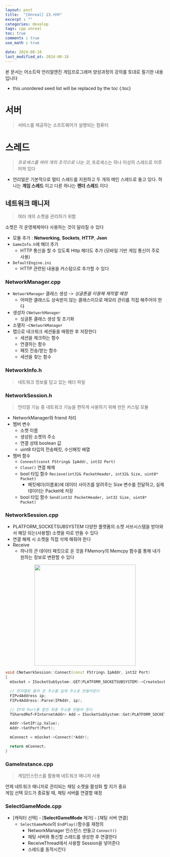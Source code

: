 ```yaml
---
layout: post
title:  "[Unreal] 23.서버"
excerpt : ""
categories: develop
tags: cpp unreal
toc: true
comments : true
use_math : true

date: 2024-08-18
last_modified_at: 2024-08-18
---
```

> <span style="font-size: 80%">
본 문서는 어소트락 언리얼엔진 게임프로그래머 양성과정의 강의를 토대로 필기한 내용입니다 </span>

<!--more-->

* this unordered seed list will be replaced by the toc
{:toc}

<!-- <p align = "center">
  <img src ="https://github.com/user-attachments/assets/3b3d3969-f050-4a56-afde-3a731370edfb" width = 520>
</p> -->

# 서버
> 서비스를 제공하는 소프트웨어가 실행되는 컴퓨터


# 스레드
> *프로세스를 여러 개의 조각으로 나눈 것*, 프로세스는 하나 이상의 스레드로 이루어져 있다

- 언리얼은 기본적으로 멀티 스레드를 지원하고 두 개의 메인 스레드로 돌고 있다. 하나는 **게임 스레드** 이고 다른 하나는 **렌더 스레드** 이다


## 네트워크 매니저  
> 여러 개의 소켓을 관리하기 위함

소켓은 각 운영체제마다 사용하는 것이 달라질 수 있다

- 모듈 추가 : **Networking**, **Sockets**, **HTTP**, **Json**
- `GameInfo.h`에 해더 추가
  - HTTP 통신을 할 수 있도록 Http 헤더도 추가 (모바일 기반 게임 통신이 주로 사용)
- `DefaultEngine.ini`
  - HTTP 관련된 내용을 커스텀으로 추가할 수 있다

### NetworkManager.cpp
>

- `NetworkManager` 클래스 생성 -> *싱글톤을 이용해 제작할 예정*
  - 어떠한 클래스도 상속받지 않는 클래스이므로 메모리 관리를 직접 해주어야 한다
- 생성자 `CNetworkManager`
  - 싱글톤 클래스 생성 및 초기화
- 소멸자 `~CNetworkManager`
- 맵으로 네크워크 세션들을 매핑한 후 저장한다
  - 세션을 체크하는 함수
  - 연결하는 함수
  - 패킷 전송/받는 함수
  - 세션을 찾는 함수

### NetworkInfo.h
> 네트워크 정보를 담고 있는 헤더 파일

### NetworkSession.h
> 언리얼 기능 중 네트워크 기능을 편하게 사용하기 위해 만든 커스텀 모듈

- NetworkManager와 friend 처리
- 멤버 변수
  - 소켓 이름
  - 생성된 소켓의 주소
  - 연결 상태 boolean 값
  - uint8 타입의 전송패킷, 수신패킷 배열
- 멤버 함수
  - `Connect(const FString& IpAddr, int32 Port)`
  - `Close()` 연결 해제
  - bool 타입 함수 `Recieve(int32& PacketHeader, int32& Size, uint8* Packet)`
    - 패킷헤더(이름표)에 데이터 사이즈를 알려주는 Size 변수를 전달하고, 실제 데이터는 Packet에 저장
  - bool 타입 함수 `Send(int32 PacketHeader, int32 Size, uint8* Packet)`

  
### NetworkSession.cpp

- PLATFORM_SOCKETSUBSYSTEM 다양한 플랫폼의 소켓 서브시스템을 받아와서 해당 되는(사용할) 소켓을 따로 만들 수 있다
- 연결 해제 시 소켓을 직접 삭제 해줘야 한다
- Receive
  - 하나의 큰 데이터 패킷으로 온 것을 FMemory의 Memcpy 함수를 통해 내가 원하는 정보로 변환할 수 있다 

<p align = "center">
  <img src ="https://github.com/user-attachments/assets/e9bedbee-0f07-42b4-b024-b990d6819fbc" width = 320>
</p>

```cpp
void CNetworkSession::Connect(const FString& IpAddr, int32 Port)
{
  mSocket = ISocketSubSystem::GET(PLATFORM_SOCKETSUBSYSTEM)->CreateSocket(NAME_Stream, TEXT("Default"), false);

  // 문자열로 들어 온 주소를 실제 주소로 만들어준다
  FIPv4Address ip;
  FIPv4Address::Parse(IPAddr, ip);

  // IP와 Port를 합친 최종 주소를 만들어 준다
  TSharedRef<FInternetAddr> Add = ISocketSubSystem::Get(PLATFORM_SOCKETSUBSYSTEM)->CreateInternetAddr();

  Addr->SetIP(ip.Value);
  Addr->SetPort(Port);

  mConnect = mSocket->Connect(*Addr);

  return mConnect;
}
```
 
### GameInstance.cpp
> 게임인스턴스를 활용해 네트워크 매니저 사용

언제 네트워크 매니저로 관리되는 채팅 소켓을 활성화 할 지가 중요   
게임 선택 모드가 종료될 때, 채팅 서버를 연결할 예정

### SelectGameMode.cpp
- [캐릭터 선택] - [**SelectGameMode** 제거] - [채팅 서버 연결]
  - `SelectGameMode`의 `EndPlay()`함수를 재정의
    - NetworkManager 인스턴스 만들고 `Connect()`
    - 채팅 서버와 통신할 스레드를 생성한 후 연결한다
    - ReceiveThread에서 사용할 Session을 넣어준다
    - 스레드를 동작시킨다